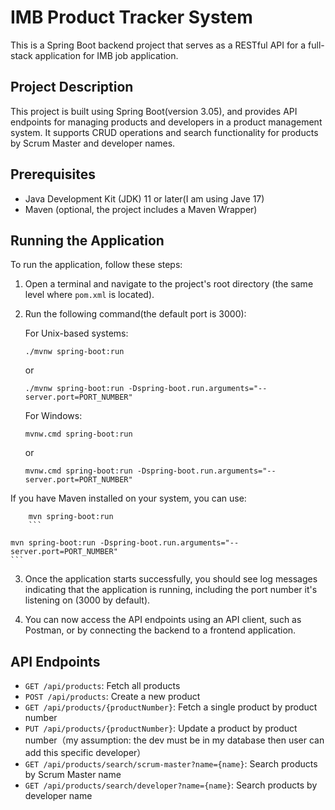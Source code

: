 # IMB Product Tracker System

This is a Spring Boot backend project that serves as a RESTful API for a full-stack application for IMB job application.

## Project Description

This project is built using Spring Boot(version 3.05), and provides API endpoints for managing products and developers in a product management system. It supports CRUD operations and search functionality for products by Scrum Master and developer names.

## Prerequisites

- Java Development Kit (JDK) 11 or later(I am using Jave 17)
- Maven (optional, the project includes a Maven Wrapper)

## Running the Application

To run the application, follow these steps:

1. Open a terminal and navigate to the project's root directory (the same level where `pom.xml` is located).

2. Run the following command(the default port is 3000):

   For Unix-based systems:
   ```
   ./mvnw spring-boot:run
   ```
   or
   ```
   ./mvnw spring-boot:run -Dspring-boot.run.arguments="--server.port=PORT_NUMBER"
   ```

   For Windows:
   ```
   mvnw.cmd spring-boot:run
   ```
   or
   ```
   mvnw.cmd spring-boot:run -Dspring-boot.run.arguments="--server.port=PORT_NUMBER"
   ```

If you have Maven installed on your system, you can use:
```
    mvn spring-boot:run
    ```
  ```
    mvn spring-boot:run -Dspring-boot.run.arguments="--server.port=PORT_NUMBER"
    ```

3. Once the application starts successfully, you should see log messages indicating that the application is running, including the port number it's listening on (3000 by default).

4. You can now access the API endpoints using an API client, such as Postman, or by connecting the backend to a frontend application.

## API Endpoints
- `GET /api/products`: Fetch all products
- `POST /api/products`: Create a new product
- `GET /api/products/{productNumber}`: Fetch a single product by product number
- `PUT /api/products/{productNumber}`: Update a product by product number（my assumption: the dev must be in my database then user can add this specific developer）
- `GET /api/products/search/scrum-master?name={name}`: Search products by Scrum Master name
- `GET /api/products/search/developer?name={name}`: Search products by developer name